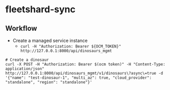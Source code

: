 # fleetshard-sync

## Workflow

 - Create a managed service instance
   - `curl -H "Authorization: Bearer ${OCM_TOKEN}" http://127.0.0.1:8000/api/dinosaurs_mgmt`

```
# Create a dinosaur
curl -X POST -H "Authorization: Bearer $(ocm token)" -H "Content-Type: application/json" http://127.0.0.1:8000/api/dinosaurs_mgmt/v1/dinosaurs\?async\=true -d '{"name": "test-dinosaur-1", "multi_az": true, "cloud_provider": "standalone", "region": "standalone"}'
```
